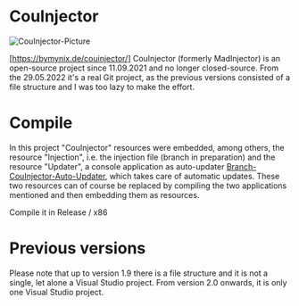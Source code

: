 # CouInjector
![CouInjector-Picture](https://bymynix.de/couinjector/assets/images/couinjector-picture-412x242.png)
 
[https://bymynix.de/couinjector/]
CouInjector (formerly MadInjector) is an open-source project since 11.09.2021 and no longer closed-source. From the 29.05.2022 it's a real Git project, as the previous versions consisted of a file structure and I was too lazy to make the effort.




# Compile
In this project "CouInjector" resources were embedded, among others, the resource "Injection", i.e. the injection file (branch in preparation) and the resource "Updater", a console application as auto-updater [Branch-CouInjector-Auto-Updater](https://github.com/ByMynix/CouInjector/tree/CouInjector-Auto-Updater), which takes care of automatic updates. These two resources can of course be replaced by compiling the two applications mentioned and then embedding them as resources. 

Compile it in Release / x86









# Previous versions
Please note that up to version 1.9 there is a file structure and it is not a single, let alone a Visual Studio project. From version 2.0 onwards, it is only one Visual Studio project.
